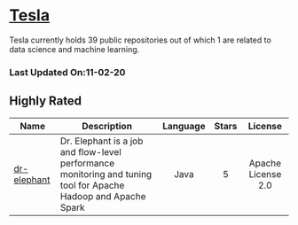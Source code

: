 # [Tesla](https://github.com/teslamotors)

Tesla currently holds 39 public repositories out of which 1 are related to data science and machine learning.

 ### Last Updated On:11-02-20

## Highly Rated

| Name | Description | Language | Stars | License |
| ---- | ----------- | :--------: | :-----: | :-------: |
 | [dr-elephant](https://github.com/teslamotors/dr-elephant) | Dr. Elephant is a job and flow-level performance monitoring and tuning tool for Apache Hadoop and Apache Spark | Java | 5 | Apache License 2.0 |
